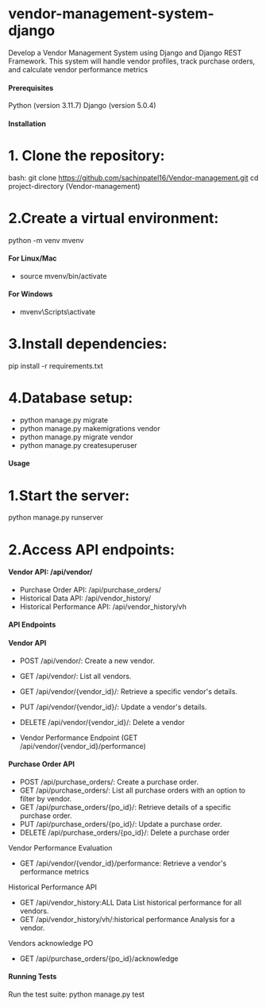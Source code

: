 # vendor-management-system-django
Develop a Vendor Management System using Django and Django REST Framework. This system will handle vendor profiles, track purchase orders, and calculate vendor performance metrics

#### Prerequisites
Python (version 3.11.7)
Django (version 5.0.4)
#### Installation
# 1. Clone the repository:
bash:
git clone https://github.com/sachinpatel16/Vendor-management.git
cd project-directory (Vendor-management)

# 2.Create a virtual environment:
python -m venv mvenv

#### For Linux/Mac
- source mvenv/bin/activate 
#### For Windows
- mvenv\Scripts\activate 

# 3.Install dependencies:
pip install -r requirements.txt

# 4.Database setup:
- python manage.py migrate
- python manage.py makemigrations vendor
- python manage.py migrate vendor
- python manage.py createsuperuser

#### Usage
# 1.Start the server:
python manage.py runserver

# 2.Access API endpoints:
#### Vendor API: /api/vendor/

- Purchase Order API: /api/purchase_orders/
- Historical Data API: /api/vendor_history/
- Historical Performance API: /api/vendor_history/vh

#### API Endpoints
#### Vendor API
- POST /api/vendor/: Create a new vendor.
- GET /api/vendor/: List all vendors.
- GET /api/vendor/{vendor_id}/: Retrieve a specific vendor's details.
- PUT /api/vendor/{vendor_id}/: Update a vendor's details.
- DELETE /api/vendor/{vendor_id}/: Delete a vendor

- Vendor Performance Endpoint (GET /api/vendor/{vendor_id}/performance)

#### Purchase Order API
- POST /api/purchase_orders/: Create a purchase order.
- GET /api/purchase_orders/: List all purchase orders with an option to filter by vendor.
- GET /api/purchase_orders/{po_id}/: Retrieve details of a specific purchase order.
- PUT /api/purchase_orders/{po_id}/: Update a purchase order.
- DELETE /api/purchase_orders/{po_id}/: Delete a purchase order

Vendor Performance Evaluation
- GET /api/vendor/{vendor_id}/performance: Retrieve a vendor's performance metrics

Historical Performance API
- GET /api/vendor_history:ALL Data List historical performance for all vendors.
- GET /api/vendor_history/vh/:historical performance Analysis for a vendor.

Vendors acknowledge PO
- GET /api/purchase_orders/{po_id}/acknowledge 

#### Running Tests

Run the test suite:
python manage.py test